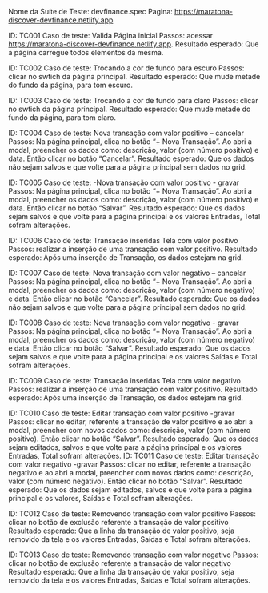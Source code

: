 Nome da Suíte de Teste: devfinance.spec
Pagina: https://maratona-discover-devfinance.netlify.app             

ID: TC001
Caso de teste: Valida Página inicial
Passos: acessar https://maratona-discover-devfinance.netlify.app.
Resultado esperado: Que a página carregue todos elementos da mesma.

ID: TC002
Caso de teste: Trocando a cor de fundo para escuro
Passos: clicar no swtich da página principal.
Resultado esperado: Que mude metade do fundo da página, para tom escuro.

ID: TC003
Caso de teste: Trocando a cor de fundo para claro
Passos: clicar no swtich da página principal.
Resultado esperado: Que mude metade do fundo da página, para tom claro.

ID: TC004
Caso de teste: Nova transação com valor positivo – cancelar
Passos: Na página principal, clica no botão “+ Nova Transação”. Ao abri a modal, preencher os dados como: descrição, valor (com número positivo) e data. Então clicar no botão “Cancelar”.
Resultado esperado: Que os dados não sejam salvos e que volte para a página principal sem dados no grid.

ID: TC005
Caso de teste: -Nova transação com valor positivo - gravar
Passos: Na página principal, clica no botão “+ Nova Transação”. Ao abri a modal, preencher os dados como: descrição, valor (com número positivo) e data. Então clicar no botão “Salvar”.
Resultado esperado: Que os dados sejam salvos e que volte para a página principal e os valores Entradas, Total sofram alterações.

ID: TC006
Caso de teste: Transação inseridas Tela com valor positivo
Passos: realizar a inserção de uma transação com valor positivo.
Resultado esperado: Após uma inserção de Transação, os dados estejam na grid.

ID: TC007
Caso de teste: Nova transação com valor negativo – cancelar
Passos: Na página principal, clica no botão “+ Nova Transação”. Ao abri a modal, preencher os dados como: descrição, valor (com número negativo) e data. Então clicar no botão “Cancelar”.
Resultado esperado: Que os dados não sejam salvos e que volte para a página principal sem dados no grid.

ID: TC008
Caso de teste: Nova transação com valor negativo - gravar
Passos: Na página principal, clica no botão “+ Nova Transação”. Ao abri a modal, preencher os dados como: descrição, valor (com número negativo) e data. Então clicar no botão “Salvar”.
Resultado esperado: Que os dados sejam salvos e que volte para a página principal e os valores Saídas e Total sofram alterações.

ID: TC009
Caso de teste: Transação inseridas Tela com valor negativo
Passos: realizar a inserção de uma transação com valor positivo.
Resultado esperado: Após uma inserção de Transação, os dados estejam na grid.

ID: TC010
Caso de teste: Editar transação com valor positivo -gravar
Passos: clicar no editar, referente a transação de valor positivo e ao abri a modal, preencher com novos dados como: descrição, valor (com número positivo). Então clicar no botão “Salvar”.
Resultado esperado: Que os dados sejam editados, salvos e que volte para a página principal e os valores Entradas, Total sofram alterações.
ID: TC011
Caso de teste: Editar transação com valor negativo -gravar
Passos: clicar no editar, referente a transação negativo e ao abri a modal, preencher com novos dados como: descrição, valor (com número negativo). Então clicar no botão “Salvar”.
Resultado esperado: Que os dados sejam editados, salvos e que volte para a página principal e os valores, Saídas e Total sofram alterações.

ID: TC012
Caso de teste: Removendo transação com valor positivo
Passos: clicar no botão de exclusão referente a transação de valor positivo
Resultado esperado: Que a linha da transação de valor positivo, seja removido da tela e os valores Entradas, Saídas e Total sofram alterações.

ID: TC013
Caso de teste: Removendo transação com valor negativo
Passos: clicar no botão de exclusão referente a transação de valor negativo
Resultado esperado: Que a linha da transação de valor positivo, seja removido da tela e os valores Entradas, Saídas e Total sofram alterações.



         


